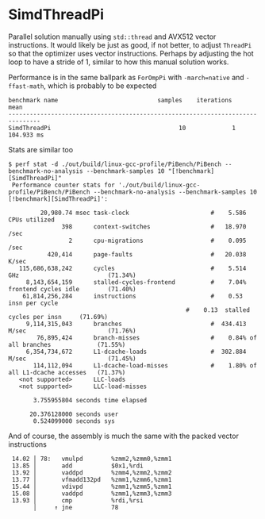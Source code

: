 # SimdThreadPi
Parallel solution manually using `std::thread` and AVX512 vector instructions. It would likely be just as good, if not better, to adjust `ThreadPi` so that the optimizer uses vector instructions. Perhaps by adjusting the hot loop to have a stride of 1, similar to how this manual solution works.

Performance is in the same ballpark as `ForOmpPi` with `-march=native` and `-ffast-math`, which is probably to be expected

```
benchmark name                            samples    iterations          mean
-------------------------------------------------------------------------------
SimdThreadPi                                    10             1    104.933 ms
```

Stats are similar too

```
$ perf stat -d ./out/build/linux-gcc-profile/PiBench/PiBench --benchmark-no-analysis --benchmark-samples 10 "[!benchmark][SimdThreadPi]"
 Performance counter stats for './out/build/linux-gcc-profile/PiBench/PiBench --benchmark-no-analysis --benchmark-samples 10 [!benchmark][SimdThreadPi]':

         20,980.74 msec task-clock                       #    5.586 CPUs utilized             
               398      context-switches                 #   18.970 /sec                      
                 2      cpu-migrations                   #    0.095 /sec                      
           420,414      page-faults                      #   20.038 K/sec                     
   115,686,638,242      cycles                           #    5.514 GHz                         (71.34%)
     8,143,654,159      stalled-cycles-frontend          #    7.04% frontend cycles idle        (71.40%)
    61,814,256,284      instructions                     #    0.53  insn per cycle            
                                                  #    0.13  stalled cycles per insn     (71.69%)
     9,114,315,043      branches                         #  434.413 M/sec                       (71.76%)
        76,895,424      branch-misses                    #    0.84% of all branches             (71.55%)
     6,354,734,672      L1-dcache-loads                  #  302.884 M/sec                       (71.45%)
       114,112,094      L1-dcache-load-misses            #    1.80% of all L1-dcache accesses   (71.37%)
   <not supported>      LLC-loads                                                             
   <not supported>      LLC-load-misses                                                       

       3.755955804 seconds time elapsed

      20.376128000 seconds user
       0.524099000 seconds sys
```

And of course, the assembly is much the same with the packed vector instructions

```
 14.02 │ 78:   vmulpd        %zmm2,%zmm0,%zmm1
 13.85 │       add           $0x1,%rdi
 13.92 │       vaddpd        %zmm4,%zmm2,%zmm2
 13.77 │       vfmadd132pd   %zmm1,%zmm6,%zmm1
 15.44 │       vdivpd        %zmm1,%zmm5,%zmm1
 15.08 │       vaddpd        %zmm1,%zmm3,%zmm3
 13.93 │       cmp           %rdi,%rsi
       │     ↑ jne           78
```
